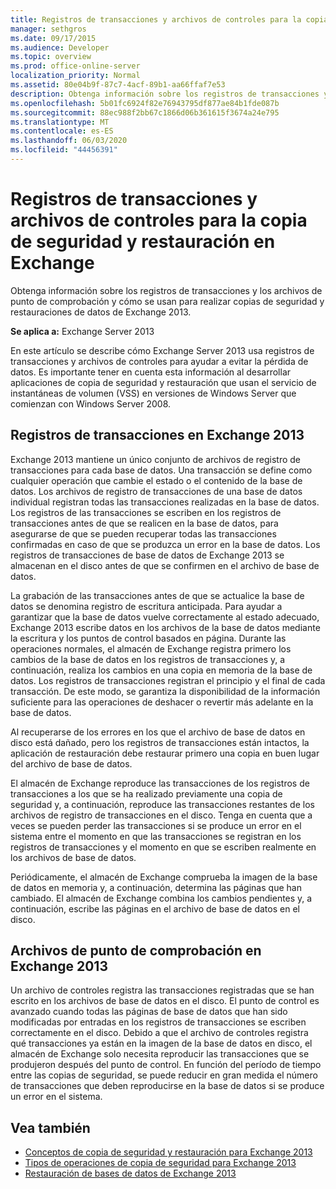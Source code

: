```yaml
---
title: Registros de transacciones y archivos de controles para la copia de seguridad y restauración en Exchange
manager: sethgros
ms.date: 09/17/2015
ms.audience: Developer
ms.topic: overview
ms.prod: office-online-server
localization_priority: Normal
ms.assetid: 80e04b9f-87c7-4acf-89b1-aa66ffaf7e53
description: Obtenga información sobre los registros de transacciones y los archivos de punto de comprobación y cómo se usan para realizar copias de seguridad y restauraciones de datos de Exchange 2013.
ms.openlocfilehash: 5b01fc6924f82e76943795df877ae84b1fde087b
ms.sourcegitcommit: 88ec988f2bb67c1866d06b361615f3674a24e795
ms.translationtype: MT
ms.contentlocale: es-ES
ms.lasthandoff: 06/03/2020
ms.locfileid: "44456391"
---
```

# <a name="transaction-logs-and-checkpoint-files-for-backup-and-restore-in-exchange"></a>Registros de transacciones y archivos de controles para la copia de seguridad y restauración en Exchange

Obtenga información sobre los registros de transacciones y los archivos de punto de comprobación y cómo se usan para realizar copias de seguridad y restauraciones de datos de Exchange 2013.
  
**Se aplica a:** Exchange Server 2013 
  
En este artículo se describe cómo Exchange Server 2013 usa registros de transacciones y archivos de controles para ayudar a evitar la pérdida de datos. Es importante tener en cuenta esta información al desarrollar aplicaciones de copia de seguridad y restauración que usan el servicio de instantáneas de volumen (VSS) en versiones de Windows Server que comienzan con Windows Server 2008.
  
## <a name="transaction-logs-in-exchange-2013"></a>Registros de transacciones en Exchange 2013

Exchange 2013 mantiene un único conjunto de archivos de registro de transacciones para cada base de datos. Una transacción se define como cualquier operación que cambie el estado o el contenido de la base de datos. Los archivos de registro de transacciones de una base de datos individual registran todas las transacciones realizadas en la base de datos. Los registros de las transacciones se escriben en los registros de transacciones antes de que se realicen en la base de datos, para asegurarse de que se pueden recuperar todas las transacciones confirmadas en caso de que se produzca un error en la base de datos. Los registros de transacciones de base de datos de Exchange 2013 se almacenan en el disco antes de que se confirmen en el archivo de base de datos. 
  
La grabación de las transacciones antes de que se actualice la base de datos se denomina registro de escritura anticipada. Para ayudar a garantizar que la base de datos vuelve correctamente al estado adecuado, Exchange 2013 escribe datos en los archivos de la base de datos mediante la escritura y los puntos de control basados en página. Durante las operaciones normales, el almacén de Exchange registra primero los cambios de la base de datos en los registros de transacciones y, a continuación, realiza los cambios en una copia en memoria de la base de datos. Los registros de transacciones registran el principio y el final de cada transacción. De este modo, se garantiza la disponibilidad de la información suficiente para las operaciones de deshacer o revertir más adelante en la base de datos.
  
Al recuperarse de los errores en los que el archivo de base de datos en disco está dañado, pero los registros de transacciones están intactos, la aplicación de restauración debe restaurar primero una copia en buen lugar del archivo de base de datos.
  
El almacén de Exchange reproduce las transacciones de los registros de transacciones a los que se ha realizado previamente una copia de seguridad y, a continuación, reproduce las transacciones restantes de los archivos de registro de transacciones en el disco. Tenga en cuenta que a veces se pueden perder las transacciones si se produce un error en el sistema entre el momento en que las transacciones se registran en los registros de transacciones y el momento en que se escriben realmente en los archivos de base de datos. 
  
Periódicamente, el almacén de Exchange comprueba la imagen de la base de datos en memoria y, a continuación, determina las páginas que han cambiado. El almacén de Exchange combina los cambios pendientes y, a continuación, escribe las páginas en el archivo de base de datos en el disco.
  
## <a name="checkpoint-files-in-exchange-2013"></a>Archivos de punto de comprobación en Exchange 2013

Un archivo de controles registra las transacciones registradas que se han escrito en los archivos de base de datos en el disco. El punto de control es avanzado cuando todas las páginas de base de datos que han sido modificadas por entradas en los registros de transacciones se escriben correctamente en el disco. Debido a que el archivo de controles registra qué transacciones ya están en la imagen de la base de datos en disco, el almacén de Exchange solo necesita reproducir las transacciones que se produjeron después del punto de control. En función del período de tiempo entre las copias de seguridad, se puede reducir en gran medida el número de transacciones que deben reproducirse en la base de datos si se produce un error en el sistema.
  
## <a name="see-also"></a>Vea también

- [Conceptos de copia de seguridad y restauración para Exchange 2013](backup-and-restore-concepts-for-exchange-2013.md)
- [Tipos de operaciones de copia de seguridad para Exchange 2013](types-of-backup-operations-for-exchange-2013.md)
- [Restauración de bases de datos de Exchange 2013](restoring-exchange-2013-databases.md)
    

